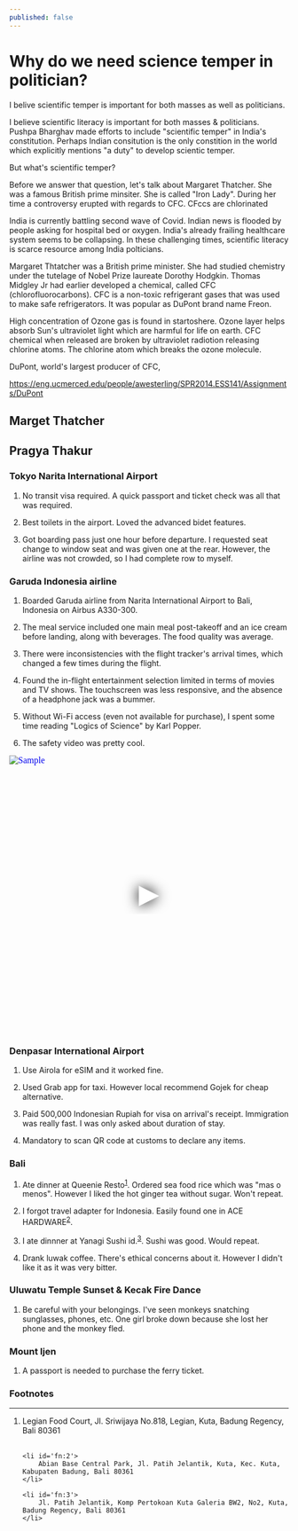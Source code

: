 ```yaml
---
published: false
---
```

# Why do we need science temper in politician?

I belive scientific temper is important for both masses as well as politicians. 

I believe scientific literacy is important for both masses & politicians. Pushpa Bharghav made efforts to include "scientific temper" in India's constitution. Perhaps Indian consitution is the only constition in the world which explicitly mentions "a duty" to develop scientic temper. 

But what's scientific temper? 

Before we answer that question, let's talk about Margaret Thatcher. She was a famous British prime minsiter. She is called "Iron Lady". During her time a controversy erupted with regards to CFC. CFccs are chlorinated


India is currently battling second wave of Covid. Indian news is flooded by people asking for hospital bed or oxygen. India's already frailing healthcare system seems to be collapsing. In these challenging times, scientific literacy is scarce resource among India polticians. 

Margaret Thtatcher was a British prime minister. She had studied chemistry under the tutelage of Nobel Prize laureate Dorothy Hodgkin. Thomas Midgley Jr had earlier developed a chemical, called CFC (chlorofluorocarbons). CFC is a non-toxic refrigerant gases that was used to make safe refrigerators. It was popular as  DuPont brand name Freon.


High concentration of Ozone gas is found in startoshere. Ozone layer helps absorb Sun's ultraviolet light which are harmful for life on earth. CFC chemical when released are broken by ultraviolet radiotion releasing chlorine atoms. The chlorine atom which breaks the ozone molecule. 

DuPont, world's largest producer of CFC, 

https://eng.ucmerced.edu/people/awesterling/SPR2014.ESS141/Assignments/DuPont
## Marget Thatcher

## Pragya Thakur


### Tokyo Narita International Airport

1. No transit visa required.  A quick passport and ticket check was all that was required.

2. Best toilets in the airport. Loved the advanced bidet features.

3. Got boarding pass just one hour before departure. I requested seat change to window seat and was given one at the rear. However, the airline was not crowded, so I had complete row to myself.

### Garuda Indonesia airline

1. Boarded Garuda airline from Narita International Airport to Bali, Indonesia on Airbus A330-300.

2. The meal service included one main meal post-takeoff and an ice cream before landing, along with beverages. The food quality was average.

3. There were inconsistencies with the flight tracker's arrival times, which changed a few times during the flight.

4. Found the in-flight entertainment selection limited in terms of movies and TV shows. The touchscreen was less responsive, and the absence of a headphone jack was a bummer.

5. Without Wi-Fi access (even not available for purchase), I spent some time reading "Logics of Science" by Karl Popper.

7. The safety video was pretty cool.

<iframe
  style="position: relative;  width: 100%;" 
   height="500"
  src="https://www.youtube.com/embed/COVX8V5wnnI?autoplay=1"
  srcdoc="<style>*{padding:0;margin:0;overflow:hidden}html,body{height:100%}img,span{position:absolute;width:100%;top:0;bottom:0;margin:auto}span{height:1.5em;text-align:center;font:48px/1.5 sans-serif;color:white;text-shadow:0 0 0.5em black}</style><a href=https://www.youtube.com/embed/COVX8V5wnnI?autoplay=1><img src=https://img.youtube.com/vi/COVX8V5wnnI/hqdefault.jpg alt='Sample'><span>▶</span></a>"
  frameborder="0"
  allow="accelerometer; autoplay; encrypted-media; gyroscope; picture-in-picture"
  allowfullscreen
  title="Garuda Indonesia Safety Video"
></iframe><br>

### Denpasar International Airport

1. Use Airola for eSIM and it worked fine.

2. Used Grab app for taxi. However local recommend Gojek for cheap alternative.

3. Paid 500,000 Indonesian Rupiah for visa on arrival's receipt. Immigration was really fast. I was only asked about duration of stay.

4. Mandatory to scan QR code at customs to declare any items.

### Bali

1. Ate dinner at Queenie Resto<sup id='fnref:1'><a href='#fn:1' rel='footnote'>1</a></sup>. Ordered sea food rice which was "mas o menos". However I liked the hot ginger tea without sugar. Won't repeat.

2. I forgot travel adapter for Indonesia. Easily found one in ACE HARDWARE<sup id='fnref:2'><a href='#fn:2' rel='footnote'>2</a></sup>.

3. I ate dinnner at Yanagi Sushi id.<sup id='fnref:3'><a href='#fn:3' rel='footnote'>3</a></sup>. Sushi was good. Would repeat.

4. Drank luwak coffee. There's ethical concerns about it. However I didn't like it as it was very bitter. 

### Uluwatu Temple Sunset & Kecak Fire Dance

1. Be careful with your belongings. I've seen monkeys snatching sunglasses, phones, etc. One girl broke down because she lost her phone and the monkey fled. 


### Mount Ijen

1. A passport is needed to purchase the ferry ticket.



<div class='footnotes'><h3>Footnotes</h3><hr />
  <ol>
    <li id='fn:1'>
        Legian Food Court, Jl. Sriwijaya No.818, Legian, Kuta, Badung Regency, Bali 80361
    </li><br>

    <li id='fn:2'>
        Abian Base Central Park, Jl. Patih Jelantik, Kuta, Kec. Kuta, Kabupaten Badung, Bali 80361
    </li>

    <li id='fn:3'>
        Jl. Patih Jelantik, Komp Pertokoan Kuta Galeria BW2, No2, Kuta, Badung Regency, Bali 80361
    </li>

  </ol>
</div>
